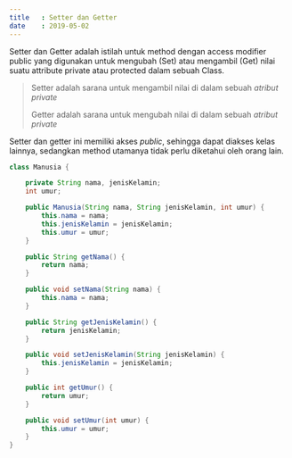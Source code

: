 ```yaml
---
title   : Setter dan Getter
date    : 2019-05-02
---
```


Setter dan Getter adalah istilah untuk method dengan access modifier public yang
digunakan untuk mengubah (Set) atau mengambil (Get) nilai suatu attribute
private atau protected dalam sebuah Class.

> Setter adalah sarana untuk mengambil nilai di dalam sebuah *atribut private*
>
> Getter adalah sarana untuk mengubah nilai di dalam sebuah *atribut private*

Setter dan getter ini memiliki akses *public*, sehingga dapat diakses kelas
lainnya, sedangkan method utamanya tidak perlu diketahui oleh orang lain.

```java
class Manusia {

    private String nama, jenisKelamin;
    int umur;

    public Manusia(String nama, String jenisKelamin, int umur) {
        this.nama = nama;
        this.jenisKelamin = jenisKelamin;
        this.umur = umur;
    }

    public String getNama() {
        return nama;
    }

    public void setNama(String nama) {
        this.nama = nama;
    }

    public String getJenisKelamin() {
        return jenisKelamin;
    }

    public void setJenisKelamin(String jenisKelamin) {
        this.jenisKelamin = jenisKelamin;
    }

    public int getUmur() {
        return umur;
    }

    public void setUmur(int umur) {
        this.umur = umur;
    }
}
```
